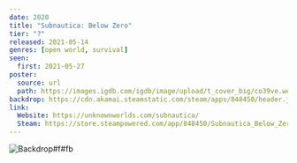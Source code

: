 ```yaml
---
date: 2020
title: "Subnautica: Below Zero"
tier: "?"
released: 2021-05-14
genres: [open world, survival]
seen:
  first: 2021-05-27
poster:
  source: url
  path: https://images.igdb.com/igdb/image/upload/t_cover_big/co39ve.webp
backdrop: https://cdn.akamai.steamstatic.com/steam/apps/848450/header.jpg
link:
  Website: https://unknownworlds.com/subnautica/
  Steam: https://store.steampowered.com/app/848450/Subnautica_Below_Zero/
---
```


![Backdrop#f#fb](https://wallpapercave.com/wp/wp3753691.jpg "Source: Twitter")
